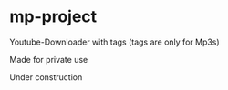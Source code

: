 # mp-project

Youtube-Downloader with tags (tags are only for Mp3s)

Made for private use

Under construction
